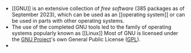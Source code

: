 - [[GNU]] is an extensive collection of *free software* (385 packages as of September 2023), which can be used as an [[operating system]] or can be used in parts with other operating systems.
- The use of the completed GNU tools led to the family of operating systems popularly known as [[Linux]]
  Most of GNU is licensed under the [GNU Project](https://en.wikipedia.org/wiki/GNU_Project)'s own General Public License ([GPL](https://en.wikipedia.org/wiki/GNU_General_Public_License)).
-